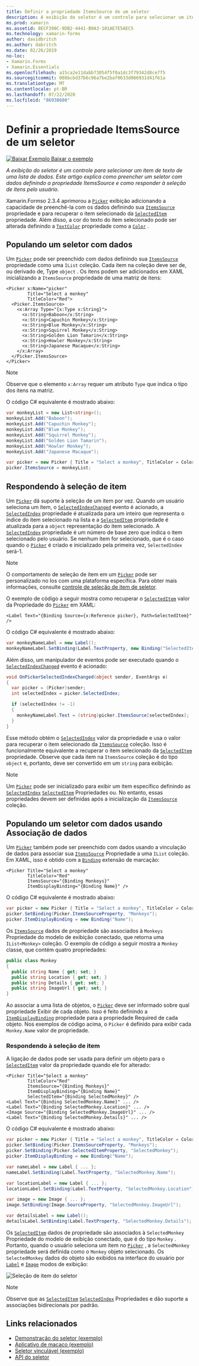 ```yaml
---
title: Definir a propriedade ItemsSource de um seletor
description: A exibição do seletor é um controle para selecionar um item de texto de uma lista de dados. Este artigo explica como preencher um seletor com dados definindo a propriedade ItemsSource e como responder à seleção de itens pelo usuário.
ms.prod: xamarin
ms.assetid: 8ECF390C-9DB2-4441-B9A3-101AE7E5AEC5
ms.technology: xamarin-forms
author: davidbritch
ms.author: dabritch
ms.date: 02/26/2019
no-loc:
- Xamarin.Forms
- Xamarin.Essentials
ms.openlocfilehash: a15ca2e11dabb73054f5f0a1dc3f79342d8ce7f5
ms.sourcegitcommit: 008bcbd37b6c96a7be2baf0633d066931d41f61a
ms.translationtype: MT
ms.contentlocale: pt-BR
ms.lasthandoff: 07/22/2020
ms.locfileid: "86938600"
---
```

# <a name="setting-a-pickers-itemssource-property"></a>Definir a propriedade ItemsSource de um seletor

[![Baixar Exemplo](~/media/shared/download.png) Baixar o exemplo](https://docs.microsoft.com/samples/xamarin/xamarin-forms-samples/userinterface-monkeyapppicker)

_A exibição do seletor é um controle para selecionar um item de texto de uma lista de dados. Este artigo explica como preencher um seletor com dados definindo a propriedade ItemsSource e como responder à seleção de itens pelo usuário._

Xamarin.Formso 2.3.4 aprimorou a [`Picker`](xref:Xamarin.Forms.Picker) exibição adicionando a capacidade de preenchê-la com os dados definindo sua [`ItemsSource`](xref:Xamarin.Forms.Picker.ItemsSource) propriedade e para recuperar o item selecionado da [`SelectedItem`](xref:Xamarin.Forms.Picker.SelectedItem) propriedade. Além disso, a cor do texto do item selecionado pode ser alterada definindo a [`TextColor`](xref:Xamarin.Forms.Picker.TextColor) propriedade como a [`Color`](xref:Xamarin.Forms.Color) .

## <a name="populating-a-picker-with-data"></a>Populando um seletor com dados

Um [`Picker`](xref:Xamarin.Forms.Picker) pode ser preenchido com dados definindo sua [`ItemsSource`](xref:Xamarin.Forms.Picker.ItemsSource) propriedade como uma `IList` coleção. Cada item na coleção deve ser de, ou derivado de, Type `object` . Os itens podem ser adicionados em XAML inicializando a `ItemsSource` propriedade de uma matriz de itens:

```xaml
<Picker x:Name="picker"
        Title="Select a monkey"
        TitleColor="Red">
  <Picker.ItemsSource>
    <x:Array Type="{x:Type x:String}">
      <x:String>Baboon</x:String>
      <x:String>Capuchin Monkey</x:String>
      <x:String>Blue Monkey</x:String>
      <x:String>Squirrel Monkey</x:String>
      <x:String>Golden Lion Tamarin</x:String>
      <x:String>Howler Monkey</x:String>
      <x:String>Japanese Macaque</x:String>
    </x:Array>
  </Picker.ItemsSource>
</Picker>
```

> [!NOTE]
> Observe que o elemento `x:Array` requer um atributo `Type` que indica o tipo dos itens na matriz.

O código C# equivalente é mostrado abaixo:

```csharp
var monkeyList = new List<string>();
monkeyList.Add("Baboon");
monkeyList.Add("Capuchin Monkey");
monkeyList.Add("Blue Monkey");
monkeyList.Add("Squirrel Monkey");
monkeyList.Add("Golden Lion Tamarin");
monkeyList.Add("Howler Monkey");
monkeyList.Add("Japanese Macaque");

var picker = new Picker { Title = "Select a monkey", TitleColor = Color.Red };
picker.ItemsSource = monkeyList;
```

## <a name="responding-to-item-selection"></a>Respondendo à seleção de item

Um [`Picker`](xref:Xamarin.Forms.Picker) dá suporte à seleção de um item por vez. Quando um usuário seleciona um item, o [`SelectedIndexChanged`](xref:Xamarin.Forms.Picker.SelectedIndexChanged) evento é acionado, a [`SelectedIndex`](xref:Xamarin.Forms.Picker.SelectedIndex) propriedade é atualizada para um inteiro que representa o índice do item selecionado na lista e a [`SelectedItem`](xref:Xamarin.Forms.Picker.SelectedItem) propriedade é atualizada para a `object` representação do item selecionado. A [`SelectedIndex`](xref:Xamarin.Forms.Picker.SelectedIndex) propriedade é um número de base zero que indica o item selecionado pelo usuário. Se nenhum item for selecionado, que é o caso quando o [`Picker`](xref:Xamarin.Forms.Picker) é criado e inicializado pela primeira vez, `SelectedIndex` será-1.

> [!NOTE]
> O comportamento de seleção de item em um [`Picker`](xref:Xamarin.Forms.Picker) pode ser personalizado no Ios com uma plataforma específica. Para obter mais informações, consulte [controle de seleção de item de seletor](~/xamarin-forms/platform/ios/picker-selection.md).

O exemplo de código a seguir mostra como recuperar o [`SelectedItem`](xref:Xamarin.Forms.Picker.SelectedItem) valor da Propriedade do [`Picker`](xref:Xamarin.Forms.Picker) em XAML:

```xaml
<Label Text="{Binding Source={x:Reference picker}, Path=SelectedItem}" />
```

O código C# equivalente é mostrado abaixo:

```csharp
var monkeyNameLabel = new Label();
monkeyNameLabel.SetBinding(Label.TextProperty, new Binding("SelectedItem", source: picker));
```

Além disso, um manipulador de eventos pode ser executado quando o [`SelectedIndexChanged`](xref:Xamarin.Forms.Picker.SelectedIndexChanged) evento é acionado:

```csharp
void OnPickerSelectedIndexChanged(object sender, EventArgs e)
{
  var picker = (Picker)sender;
  int selectedIndex = picker.SelectedIndex;

  if (selectedIndex != -1)
  {
    monkeyNameLabel.Text = (string)picker.ItemsSource[selectedIndex];
  }
}
```

Esse método obtém o [`SelectedIndex`](xref:Xamarin.Forms.Picker.SelectedIndex) valor da propriedade e usa o valor para recuperar o item selecionado da [`ItemsSource`](xref:Xamarin.Forms.Picker.ItemsSource) coleção. Isso é funcionalmente equivalente a recuperar o item selecionado da [`SelectedItem`](xref:Xamarin.Forms.Picker.SelectedItem) propriedade. Observe que cada item na `ItemsSource` coleção é do tipo `object` e, portanto, deve ser convertido em um `string` para exibição.

> [!NOTE]
> Um [`Picker`](xref:Xamarin.Forms.Picker) pode ser inicializado para exibir um item específico definindo as [`SelectedIndex`](xref:Xamarin.Forms.Picker.SelectedIndex) [`SelectedItem`](xref:Xamarin.Forms.Picker.SelectedItem) Propriedades ou. No entanto, essas propriedades devem ser definidas após a inicialização da [`ItemsSource`](xref:Xamarin.Forms.Picker.ItemsSource) coleção.

## <a name="populating-a-picker-with-data-using-data-binding"></a>Populando um seletor com dados usando Associação de dados

Um [`Picker`](xref:Xamarin.Forms.Picker) também pode ser preenchido com dados usando a vinculação de dados para associar sua [`ItemsSource`](xref:Xamarin.Forms.Picker.ItemsSource) Propriedade a uma `IList` coleção. Em XAML, isso é obtido com a [`Binding`](xref:Xamarin.Forms.Xaml.BindingExtension) extensão de marcação:

```xaml
<Picker Title="Select a monkey"
        TitleColor="Red"
        ItemsSource="{Binding Monkeys}"
        ItemDisplayBinding="{Binding Name}" />
```

O código C# equivalente é mostrado abaixo:

```csharp
var picker = new Picker { Title = "Select a monkey", TitleColor = Color.Red };
picker.SetBinding(Picker.ItemsSourceProperty, "Monkeys");
picker.ItemDisplayBinding = new Binding("Name");
```

Os [`ItemsSource`](xref:Xamarin.Forms.Picker.ItemsSource) dados de propriedade são associados à `Monkeys` Propriedade do modelo de exibição conectado, que retorna uma `IList<Monkey>` coleção. O exemplo de código a seguir mostra a `Monkey` classe, que contém quatro propriedades:

```csharp
public class Monkey
{
  public string Name { get; set; }
  public string Location { get; set; }
  public string Details { get; set; }
  public string ImageUrl { get; set; }
}
```

Ao associar a uma lista de objetos, o [`Picker`](xref:Xamarin.Forms.Picker) deve ser informado sobre qual propriedade Exibir de cada objeto. Isso é feito definindo a [`ItemDisplayBinding`](xref:Xamarin.Forms.Picker.ItemDisplayBinding) propriedade para a propriedade Required de cada objeto. Nos exemplos de código acima, o `Picker` é definido para exibir cada `Monkey.Name` valor de propriedade.

### <a name="responding-to-item-selection"></a>Respondendo à seleção de item

A ligação de dados pode ser usada para definir um objeto para o [`SelectedItem`](xref:Xamarin.Forms.Picker.SelectedItem) valor da propriedade quando ele for alterado:

```xaml
<Picker Title="Select a monkey"
        TitleColor="Red"
        ItemsSource="{Binding Monkeys}"
        ItemDisplayBinding="{Binding Name}"
        SelectedItem="{Binding SelectedMonkey}" />
<Label Text="{Binding SelectedMonkey.Name}" ... />
<Label Text="{Binding SelectedMonkey.Location}" ... />
<Image Source="{Binding SelectedMonkey.ImageUrl}" ... />
<Label Text="{Binding SelectedMonkey.Details}" ... />
```

O código C# equivalente é mostrado abaixo:

```csharp
var picker = new Picker { Title = "Select a monkey", TitleColor = Color.Red };
picker.SetBinding(Picker.ItemsSourceProperty, "Monkeys");
picker.SetBinding(Picker.SelectedItemProperty, "SelectedMonkey");
picker.ItemDisplayBinding = new Binding("Name");

var nameLabel = new Label { ... };
nameLabel.SetBinding(Label.TextProperty, "SelectedMonkey.Name");

var locationLabel = new Label { ... };
locationLabel.SetBinding(Label.TextProperty, "SelectedMonkey.Location");

var image = new Image { ... };
image.SetBinding(Image.SourceProperty, "SelectedMonkey.ImageUrl");

var detailsLabel = new Label();
detailsLabel.SetBinding(Label.TextProperty, "SelectedMonkey.Details");
```

Os [`SelectedItem`](xref:Xamarin.Forms.Picker.SelectedItem) dados de propriedade são associados à `SelectedMonkey` Propriedade do modelo de exibição conectado, que é do tipo `Monkey` . Portanto, quando o usuário seleciona um item no [`Picker`](xref:Xamarin.Forms.Picker) , a `SelectedMonkey` propriedade será definida como o `Monkey` objeto selecionado. Os `SelectedMonkey` dados do objeto são exibidos na interface do usuário por [`Label`](xref:Xamarin.Forms.Label) e [`Image`](xref:Xamarin.Forms.Image) modos de exibição:

![Seleção de item do seletor](populating-itemssource-images/monkeys.png)

> [!NOTE]
> Observe que as [`SelectedItem`](xref:Xamarin.Forms.Picker.SelectedItem) [`SelectedIndex`](xref:Xamarin.Forms.Picker.SelectedIndex) Propriedades e dão suporte a associações bidirecionais por padrão.

## <a name="related-links"></a>Links relacionados

- [Demonstração do seletor (exemplo)](https://docs.microsoft.com/samples/xamarin/xamarin-forms-samples/userinterface-pickerdemo)
- [Aplicativo de macaco (exemplo)](https://docs.microsoft.com/samples/xamarin/xamarin-forms-samples/userinterface-monkeyapppicker)
- [Seletor vinculável (exemplo)](https://docs.microsoft.com/samples/xamarin/xamarin-forms-samples/userinterface-bindablepicker)
- [API do seletor](xref:Xamarin.Forms.Picker)

